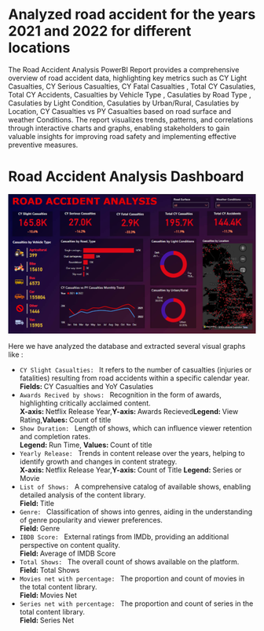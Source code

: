 # Analyzed road accident for the years 2021 and 2022 for different locations 
<!DOCTYPE html>
<html lang="en">
<head>
    <meta charset="UTF-8">
    <meta name="viewport" content="width=device-width, initial-scale=1.0">
    
</head>
<body>
<p>The Road Accident Analysis PowerBI Report provides a comprehensive overview of road accident data, highlighting key metrics such as CY Light Casualties, CY Serious Casualties, CY Fatal Casualties , Total CY Casulaties, Total CY Accidents, Casualties by Vehicle Type , Casulaties by Road Type , Casulaties by Light Condition, Casulaties by Urban/Rural, Casulaties by Location, CY Casualties vs PY Casualties based on road surface and weather Conditions. The report visualizes trends, patterns, and correlations through interactive charts and graphs, enabling stakeholders to gain valuable insights for improving road safety and implementing effective preventive measures.</p>

<h1>Road Accident Analysis Dashboard</h1>
<img width="960" alt="yt_clone" src="https://github.com/subhagittu/Road-Accident-Analysis/blob/acecc48c3d94493b7ce33b868ee5d3ca91b8ffdc/dash_1.png">
<p>Here we have analyzed the database and extracted several visual graphs like :<br>
<ul>
    <li><code>CY Slight Casualties: </code>      It refers to the number of casualties (injuries or fatalities) resulting from road accidents within a specific calendar year.<br><b>Fields: </b>CY Casualties and YoY Casulaties </li>
    <li><code>Awards Recived by shows: </code>  Recognition in the form of awards, highlighting critically acclaimed content.<br> <b>X-axis: </b> Netflix Release Year,<b>Y-axis: </b>Awards Recieved<b>Legend: </b>View Rating,<b>Values: </b>Count of title</li>
    <li><code>Show Duration: </code>  Length of shows, which can influence viewer retention and completion rates.<br> <b>Legend: </b>Run Time, <b>Values: </b> Count of title</li>
    <li><code>Yearly Release: </code>  Trends in content release over the years, helping to identify growth and changes in content strategy.<br><b>X-axis: </b> Netflix Release Year,<b>Y-axis: </b> Count of Title <b>Legend: </b> Series or Movie </li>
    <li><code>List of Shows: </code>  A comprehensive catalog of available shows, enabling detailed analysis of the content library.<br><b>Field: </b> Title</li>
    <li><code>Genre: </code>  Classification of shows into genres, aiding in the understanding of genre popularity and viewer preferences.<br><b>Field: </b> Genre </li>
    <li><code>IBDB Score: </code>  External ratings from IMDb, providing an additional perspective on content quality.<br><b>Field: </b> Average of IMDB Score</li>
    <li><code>Total Shows: </code>  The overall count of shows available on the platform.<br><b>Field: </b> Total Shows </li>
    <li><code>Movies net with percentage: </code>  The proportion and count of movies in the total content library.<br><b>Field: </b> Movies Net </li>
    <li><code>Series net with percentage: </code>  The proportion and count of series in the total content library.<br><b>Field: </b> Series Net  </li>
    </ul>
</p>

